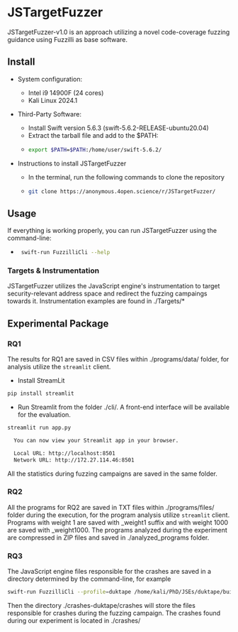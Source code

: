 # JSTargetFuzzer

JSTargetFuzzer-v1.0 is an approach utilizing a novel code-coverage fuzzing guidance using Fuzzilli as base software.

## Install

* System configuration:
  * Intel i9 14900F (24 cores)
  * Kali Linux 2024.1

* Third-Party Software:
  * Install Swift version 5.6.3 (swift-5.6.2-RELEASE-ubuntu20.04)
  * Extract the tarball file and add to the $PATH:
  * ```bash
    export $PATH=$PATH:/home/user/swift-5.6.2/

* Instructions to install JSTargetFuzzer
  * In the terminal, run the following commands to clone the repository
  * ```bash
    git clone https://anonymous.4open.science/r/JSTargetFuzzer/
  
## Usage
If everything is working properly, you can run JSTargetFuzzer using the command-line:
* ```bash
   swift-run FuzzilliCli --help

### Targets & Instrumentation

JSTargetFuzzer utilizes the JavaScript engine's instrumentation to target security-relevant address space and redirect the fuzzing campaings towards it.
Instrumentation examples are found in ./Targets/*

## Experimental Package

### RQ1
The results for RQ1 are saved in CSV files within ./programs/data/ folder, for analysis utilize the `streamlit` client.
* Install StreamLit
```bash
pip install streamlit
```
* Run Streamlit from the folder ./cli/. A front-end interface will be available for the evaluation.
```bash
streamlit run app.py

  You can now view your Streamlit app in your browser.

  Local URL: http://localhost:8501
  Network URL: http://172.27.114.46:8501
```
All the statistics during fuzzing campaigns are saved in the same folder.

### RQ2
All the programs for RQ2 are saved in TXT files within ./programs/files/ folder during the execution, for the program analysis utilize `streamlit` client.
Programs with weight 1 are saved with _weight1 suffix and with weight 1000 are saved with _weight1000.
The programs analyzed during the experiment are compressed in ZIP files and saved in ./analyzed_programs folder.

### RQ3
The JavaScript engine files responsible for the crashes are saved in a directory determined by the command-line, for example
```bash
swift-run FuzzilliCli --profile=duktape /home/kali/PhD/JSEs/duktape/build/duk-fuzzilli --storagePath=./crashes-duktape/
```
Then the directory ./crashes-duktape/crashes will store the files responsible for crashes during the fuzzing campaign.
The crashes found during our experiment is located in ./crashes/

